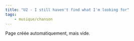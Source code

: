 ```yaml
---
title: "U2 - I still haven't find what I'm looking for"
tags:
    - musique/chanson
---
```


Page créée automatiquement, mais vide.
